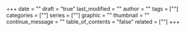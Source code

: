 +++
date = ""
draft = "true"
last_modified = ""
author = ""
tags = [""]
categories = [""]
series = [""]
graphic = ""
thumbnail = ""
continue_message = ""
table_of_contents = "false"
related = [""]
+++

